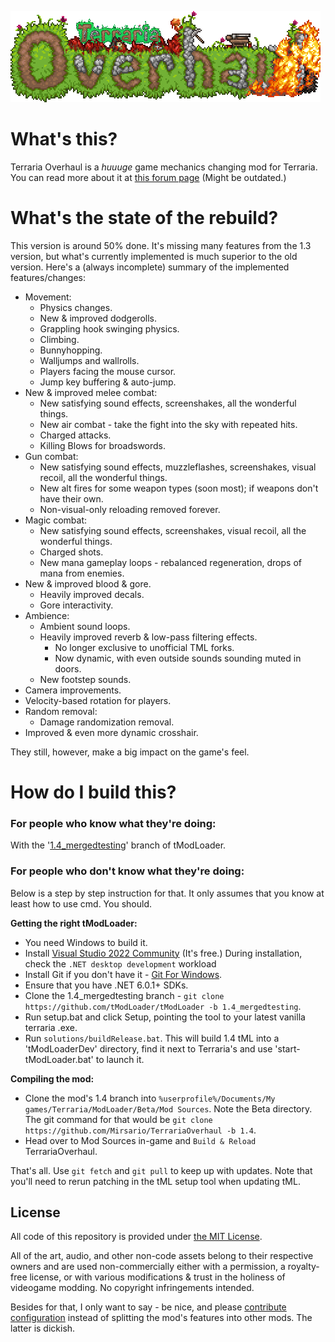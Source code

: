 ![](Content/Menus/Logo.png)

# What's this?
Terraria Overhaul is a *huuuge* game mechanics changing mod for Terraria.
You can read more about it at [this forum page](https://forums.terraria.org/index.php?threads/.60369/) (Might be outdated.)

# What's the state of the rebuild?
This version is around 50% done.
It's missing many features from the 1.3 version, but what's currently implemented is much superior to the old version.
Here's a (always incomplete) summary of the implemented features/changes:
- Movement:
	- Physics changes.
	- New & improved dodgerolls.
	- Grappling hook swinging physics.
	- Climbing.
	- Bunnyhopping.
	- Walljumps and wallrolls.
	- Players facing the mouse cursor.
	- Jump key buffering & auto-jump.
- New & improved melee combat:
	- New satisfying sound effects, screenshakes, all the wonderful things.
	- New air combat - take the fight into the sky with repeated hits.
	- Charged attacks.
	- Killing Blows for broadswords.
- Gun combat:
	- New satisfying sound effects, muzzleflashes, screenshakes, visual recoil, all the wonderful things.
	- New alt fires for some weapon types (soon most); if weapons don't have their own.
	- Non-visual-only reloading removed forever.
- Magic combat:
	- New satisfying sound effects, screenshakes, visual recoil, all the wonderful things.
	- Charged shots.
	- New mana gameplay loops - rebalanced regeneration, drops of mana from enemies.
- New & improved blood & gore.
	- Heavily improved decals.
	- Gore interactivity.
- Ambience:
	- Ambient sound loops.
	- Heavily improved reverb & low-pass filtering effects.
		- No longer exclusive to unofficial TML forks.
		- Now dynamic, with even outside sounds sounding muted in doors.
	- New footstep sounds.
- Camera improvements.
- Velocity-based rotation for players.
- Random removal:
	- Damage randomization removal.
- Improved & even more dynamic crosshair.

They still, however, make a big impact on the game's feel.

# How do I build this?

### For people who know what they're doing:
With the '[1.4_mergedtesting](https://github.com/tModLoader/tModLoader/tree/1.4_mergedtesting)' branch of tModLoader.

### For people who don't know what they're doing:
Below is a step by step instruction for that. It only assumes that you know at least how to use cmd. You should.

**Getting the right tModLoader:**
- You need Windows to build it.
- Install [Visual Studio 2022 Community](https://visualstudio.microsoft.com/thank-you-downloading-visual-studio/?sku=Community&channel=Release&version=VS2022) (It's free.)
During installation, check the `.NET desktop development` workload
- Install Git if you don't have it - [Git For Windows](https://git-scm.com/download/win).
- Ensure that you have .NET 6.0.1+ SDKs.
- Clone the 1.4_mergedtesting branch - `git clone https://github.com/tModLoader/tModLoader -b 1.4_mergedtesting`.
- Run setup.bat and click Setup, pointing the tool to your latest vanilla terraria .exe.
- Run `solutions/buildRelease.bat`. This will build 1.4 tML into a 'tModLoaderDev' directory, find it next to Terraria's and use 'start-tModLoader.bat' to launch it.

**Compiling the mod:**
- Clone the mod's 1.4 branch into `%userprofile%/Documents/My games/Terraria/ModLoader/Beta/Mod Sources`. Note the Beta directory.
The git command for that would be `git clone https://github.com/Mirsario/TerrariaOverhaul -b 1.4`.
- Head over to Mod Sources in-game and `Build & Reload` TerrariaOverhaul.

That's all. Use `git fetch` and `git pull` to keep up with updates. Note that you'll need to rerun patching in the tML setup tool when updating tML.

## License
All code of this repository is provided under [the MIT License](https://github.com/Mirsario/TerrariaOverhaul/blob/1.4/LICENSE.md).

All of the art, audio, and other non-code assets belong to their respective owners and are used non-commercially either with a permission, a royalty-free license, or with various modifications & trust in the holiness of videogame modding.
No copyright infringements intended.

Besides for that, I only want to say - be nice, and please [contribute configuration](https://github.com/Mirsario/TerrariaOverhaul/issues/41) instead of splitting the mod's features into other mods. The latter is dickish.
